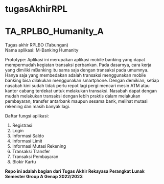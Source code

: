 # tugasAkhirRPL
# TA_RPLBO_Humanity_A
Tugas akhir RPLBO (Tabungan) <br>
Nama aplikasi: M-Banking Humanity

Prototype:
Aplikasi ini merupakan aplikasi mobile banking yang dapat mempermudah kegiatan transaksi perbankan. Pada dasarnya, cara kerja yang dimiliki mBanking itu sama saja dengan transaksi pada umumnya. Hanya saja yang membedakan adalah transaksi menggunakan mobile banking bisa dilakukan menggunakan smartphone. Dengan demikian, setiap nasabah kini sudah tidak perlu repot lagi pergi mencari mesin ATM atau kantor cabang terdekat untuk melakukan transaksi. Nasabah dapat dengan mudah melakukan transaksi dengan lebih praktis dalam melakukan pembayaran, transfer antarbank maupun sesama bank, melihat mutasi rekening dan masih banyak lagi.

Daftar fungsi aplikasi:
1. Registrasi
2. Login
4. Informasi Saldo
5. Informasi Limit
6. Informasi Mutasi Rekening
7. Transaksi Transfer
8. Transaksi Pembayaran
9. Blokir Kartu

**Repo ini adalah bagian dari Tugas Akhir Rekayasa Perangkat Lunak Semester Group A Genap 2022/2023**
